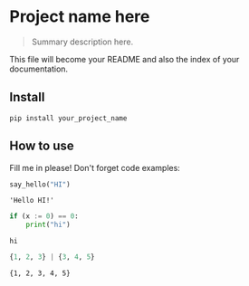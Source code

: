 # Project name here
> Summary description here.


This file will become your README and also the index of your documentation.

## Install

`pip install your_project_name`

## How to use

Fill me in please! Don't forget code examples:

```python
say_hello("HI")
```




    'Hello HI!'



```python
if (x := 0) == 0:
    print("hi")
```

    hi


```python
{1, 2, 3} | {3, 4, 5}
```




    {1, 2, 3, 4, 5}


